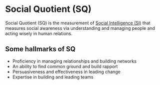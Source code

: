 # Social Quotient (SQ)

Social Quotient (SQ) is the measurement of [Social Intelligence (SI)](social-intelligence.md#social-intelligence-si) that measures social awareness via understanding and managing people and acting wisely in human relations.

## Some hallmarks of SQ

- Proficiency in managing relationships and building networks
- An ability to find common ground and build rapport
- Persuasiveness and effectiveness in leading change
- Expertise in building and leading teams